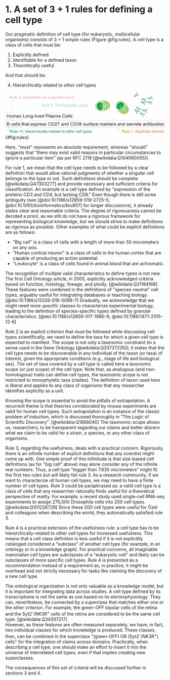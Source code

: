 # 1. A set of 3 + 1 rules for defining a cell type

Our pragmatic definition of cell type (for eukaryotic, multicellular organisms) consists of 3 + 1 simple rules (Figure @fig:rules).
A cell type is a class of cells that must be:

1. Explicitly defined
2. Identifiable for a defined taxon
3. Theoretically useful 

And that should be:

4. Hierarchically related to other cell types

![ The set of 3 + 1 rules for defining a cell type.](images/four_rules_hn.jpg){#fig:rules}

Here, "must" represents an absolute requirement, whereas "should" suggests that "there may exist valid reasons in particular circumstances to ignore a particular item" (as per RFC 2119 [@wikidata:Q104060055]).

For rule 1, we mean that the cell type needs to be followed by a clear definition that would allow rational judgments of whether a singular cell belongs to the type or not.
Such definitions should be complete [@wikidata:Q47303277] and provide necessary and sufficient criteria for classification. An example is a cell type defined by "expression of the proteins CD3 and CD4, but lacking CD8."
Even though there is still some ambiguity (see [@doi:10.1186/s12859-019-2725-5; @doi:10.1093/bioinformatics/btu807] for longer discussions), it already states clear and reasonable criteria.
The degree of rigorousness cannot be decided a priori, as we still do not have a rigorous framework for representing biological knowledge, but we should strive to make definitions as rigorous as possible.
Other examples of what could be explicit definitions are as follows:

- "Big cell" is a class of cells with a length of more than 50 micrometers on any axis.
- "Human cortical neuron" is a class of cells in the human cortex that are capable of producing an action potential.
- "Leukocyte" is a class of cells found in animal blood that are achromatic.

The recognition of multiple valid characteristics to define types is not new.
The first Cell Ontology article, in 2005, explicitly acknowledged criteria based on function, histology, lineage, and ploidy. [@wikidata:Q21184168]
These features were combined in the definitions of "species-neutral" cell types, arguably useful for integrating databases or teaching biology. [@doi:10.1186/s13326-016-0088-7]
Gradually, we acknowledge that we might need more specific classes to characterize experimental biology, leading to the definition of species-specific types defined by granular characteristics. [@doi:10.1186/s12859-017-1980-6; @doi:10.1186/1471-2105-12-6]

Rule 2 is an explicit criterion that must be followed while discussing cell types scientifically; we need to define the taxa for which a given cell type is expected to manifest.
The scope is not only a taxonomic constraint (in a sense used in the Gene Ontology [@wikidata:Q33727235]); it states that the cell type needs to be discoverable in any individual of the taxon (or taxa) of interest, given the appropriate conditions (e.g., stage of life and biological sex). 
The set of taxa covered by a cell type is called here a taxonomic scope (or just scope) of the cell type.
Note that, as analogous (and non-homologous) traits can define cell types, the taxonomic scope is not restricted to monophyletic taxa (clades).
The definition of taxon used here is liberal and applies to any class of organisms that any researcher identifies explicitly as a unit.

Knowing the scope is essential to avoid the pitfalls of extrapolation.
A recurrent theme is that theories corroborated by mouse experiments are valid for human cell types.
Such extrapolation is an instance of the classic problem of induction, which is discussed thoroughly in "The Logic of Scientific Discovery". [@wikidata:Q1868040]
The taxonomic scope allows us, researchers, to be transparent regarding our claims and better discern what we claim to be valid for a strain, a species, or any other class of organisms. 

Rule 3, regarding the usefulness, deals with a practical concern.
Rigorously, there is an infinite number of explicit definitions that any scientist might come up with.
One simple proof of this infinitude is that size-based cell definitions (as for "big cell" above) may alone consider any of the infinite real numbers.
Thus, a cell type "bigger than 7.835 micrometers" might fit the first two rules but will likely fail rule 3.
As a research community, if we want to characterize _all_ human cell types, we may need to have a finite number of cell types.
Rule 3 could be paraphrased as: a valid cell type is a class of cells that any researcher rationally finds useful for a theoretical perspective of reality.
For example, a recent study used single-cell RNA-seq experiments to assign 275,000 Drosophila cells into 200 cell types. [@wikidata:Q101226729]
Since these 200 cell types were useful for Özel and colleagues when describing the world, they automatically satisfied rule 3. 

Rule 4 is a practical extension of the usefulness rule: a cell type has to be hierarchically-related to other cell types for increased usefulness.
This means that a cell class definition is less useful if it is not explicitily cataloged considered a "subclass" of another cell type (for example, in an ontology or in a knowledge graph).
For practical concerns, all imaginable mammalian cell types are subclasses of a "eukaryotic cell" and likely can be subclasses of more specific cell types.
Rule 4 is presented as a recommendation instead of a requirement as, in practice, it might be overhead and not strictly necessary for tasks like claiming the discovery of a new cell type.  

The ontological organization is not only valuable as a knowledge model, but it is important for integrating data across studies.
A cell type defined by its transcriptome is not the same as one based on its electrophysiology. 
They can, nevertheless, be connected by a superclass that matches either one or the other criterion. 
For example, the green-OFF bipolar cells of the retina and the Syt2<sup>-</sup>/NK3R<sup>+</sup> cells of the retina are considered to be the same cell type. [@wikidata:Q34307217]  
However, as these features are often measured separately, we have, in fact, two individual classes for which knowledge is produced. 
These classes, then, can be combined in the superclass "(green-OFF) OR (Syt2<sup>-</sup>/NK3R<sup>+</sup>) cells" for the integration of claims across domains. Practically, when describing a cell type, one should make an effort to insert it into the universe of interrelated cell types, even if that implies creating new superclasses.

The consequences of this set of criteria will be discussed further in sections 3 and 4. 